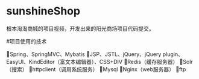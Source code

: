 # sunshineShop
根本淘淘商城的项目视频，开发出来的阳光商场项目代码提交。

#项目使用的技术

Spring、SpringMVC、Mybatis
JSP、JSTL、jQuery、jQuery plugin、EasyUI、KindEditor（富文本编辑器）、CSS+DIV
Redis（缓存服务器）
Solr（搜索）
httpclient（调用系统服务）
Mysql
Nginx（web服务器）
ftp
